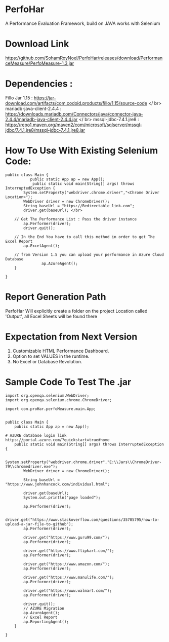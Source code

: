 # PerfoHar
A Performance Evaluation Framework, build on JAVA works with Selenium </br>

# Download Link
https://github.com/SohamRoyNoel/PerfoHar/releases/download/PerformanceMeasure/PerfoMeasure-1.3.jar

# Dependencies :
Fillo Jar 1.15 : https://jar-download.com/artifacts/com.codoid.products/fillo/1.15/source-code </ br>
mariadb-java-client-2.4.4 : https://downloads.mariadb.com/Connectors/java/connector-java-2.4.4/mariadb-java-client-2.4.4.jar </ br>
mssql-jdbc-7.4.1.jre8 : https://repo1.maven.org/maven2/com/microsoft/sqlserver/mssql-jdbc/7.4.1.jre8/mssql-jdbc-7.4.1.jre8.jar

# How To Use With Existing Selenium Code:
```
public class Main { 
	       public static App ap = new App(); 
	        public static void main(String[] args) throws InterruptedException { 
		System.setProperty("webdriver.chrome.driver","<Chrome Driver Location>"); 
		WebDriver driver = new ChromeDriver(); 
		String baseUrl = "https://Redirectable_link.com"; 
		driver.get(baseUrl); </br>

    // Get The Performance List : Pass the driver instance 
		ap.Performer(driver);	
		driver.quit(); 
    
    // In the End You have to call this method in order to get The Excel Report 
		ap.ExcelAgent(); 
		
    // from Version 1.5 you can upload your performance in Azure Cloud Database
                ap.AzureAgent();
	} 

}
```
# Report Generation Path
PerfoHar Will explicitly create a folder on the project Location called 'Output', all Excel Sheets will be found there

# Expectation from Next Version
1. Customizable HTML Performance Dashboard. </br>
2. Option to set VALUES in the runtime.  </br>
3. No Excel or Database Revolution. </br>

# Sample Code To Test The .jar
```
import org.openqa.selenium.WebDriver;
import org.openqa.selenium.chrome.ChromeDriver;

import com.proHar.perfoMeasure.main.App;


public class Main {
	public static App ap = new App();

# AZURE database login link
https://portal.azure.com/?quickstart=true#home
	public static void main(String[] args) throws InterruptedException {

		System.setProperty("webdriver.chrome.driver","E:\\Jars\\ChromeDriver-79\\chromedriver.exe");
		WebDriver driver = new ChromeDriver();

		String baseUrl = "https://www.johnhancock.com/individual.html";

		driver.get(baseUrl);
		System.out.println("page loaded");

		ap.Performer(driver);
		
		driver.get("https://www.stackoverflow.com/questions/35705795/how-to-upload-a-jar-file-to-github");
		ap.Performer(driver);
		
		driver.get("https://www.guru99.com/");
		ap.Performer(driver);
		
		driver.get("https://www.flipkart.com/");
		ap.Performer(driver);
		
		driver.get("https://www.amazon.com/");
		ap.Performer(driver);
		
		driver.get("https://www.manulife.com/");
		ap.Performer(driver);
		
		driver.get("https://www.walmart.com/");
		ap.Performer(driver);
		
		driver.quit();
		// AZURE Migration
		ap.AzureAgent();
		// Excel Report
		ap.ReportingAgent();
	}

}
```
